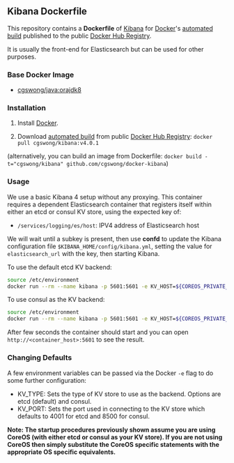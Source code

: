 ## Kibana Dockerfile

This repository contains a **Dockerfile** of [Kibana](http://www.elasticsearch.org/) for [Docker](https://www.docker.com/)'s [automated build](https://registry.hub.docker.com/u/cgswong/kibana/) published to the public [Docker Hub Registry](https://registry.hub.docker.com/).

It is usually the front-end for Elasticsearch but can be used for other purposes.


### Base Docker Image

* [cgswong/java:orajdk8](https://registry.hub.docker.com/u/cgswong/java/)


### Installation

1. Install [Docker](https://www.docker.com/).

2. Download [automated build](https://registry.hub.docker.com/u/cgswong/kibana/) from public [Docker Hub Registry](https://registry.hub.docker.com/): `docker pull cgswong/kibana:v4.0.1`

  (alternatively, you can build an image from Dockerfile: `docker build -t="cgswong/kibana" github.com/cgswong/docker-kibana`)


### Usage
We use a basic Kibana 4 setup without any proxying. This container requires a dependent Elasticsearch container that registers itself within either an etcd or consul KV store, using the expected key of:

- `/services/logging/es/host`: IPV4 address of Elasticsearch host

We will wait until a subkey is present, then use **confd** to update the Kibana configuration file `$KIBANA_HOME/config/kibana.yml`, setting the value for `elasticsearch_url` with the key, then starting Kibana.

To use the default etcd KV backend:

```sh
source /etc/environment
docker run --rm --name kibana -p 5601:5601 -e KV_HOST=${COREOS_PRIVATE_IPV4} cgswong/kibana:v4.0.1
```

To use consul as the KV backend:

```sh
source /etc/environment
docker run --rm --name kibana -p 5601:5601 -e KV_HOST=${COREOS_PRIVATE_IPV4} -e KV_TYPE=consul cgswong/kibana:v4.0.1
```

After few seconds the container should start and you can open `http://<container_host>:5601` to see the result.

### Changing Defaults
A few environment variables can be passed via the Docker `-e` flag to do some further configuration:

  - KV_TYPE: Sets the type of KV store to use as the backend. Options are etcd (default) and consul.
  - KV_PORT: Sets the port used in connecting to the KV store which defaults to 4001 for etcd and 8500 for consul.

**Note: The startup procedures previously shown assume you are using CoreOS (with either etcd or consul as your KV store). If you are not using CoreOS then simply substitute the CoreOS specific statements with the appropriate OS specific equivalents.**
